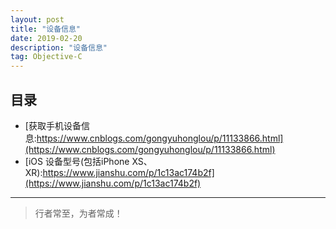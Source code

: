 ```yaml
---
layout: post
title: "设备信息"
date: 2019-02-20
description: "设备信息"
tag: Objective-C
---
```








## 目录

- [获取手机设备信息:https://www.cnblogs.com/gongyuhonglou/p/11133866.html](https://www.cnblogs.com/gongyuhonglou/p/11133866.html)
- [iOS 设备型号(包括iPhone XS、XR):https://www.jianshu.com/p/1c13ac174b2f](https://www.jianshu.com/p/1c13ac174b2f)









----------
>  行者常至，为者常成！


